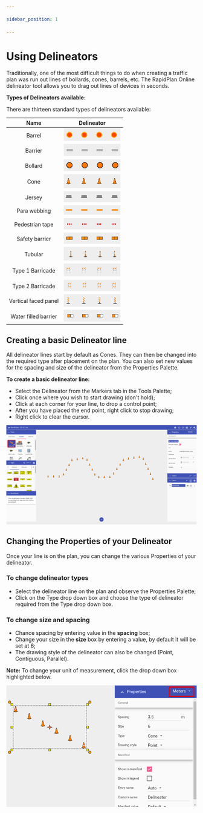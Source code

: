```yaml
---

sidebar_position: 1

---
```

# Using Delineators

Traditionally, one of the most difficult things to do when creating a traffic plan was run out lines of bollards, cones, barrels, etc. The RapidPlan Online delineator tool allows you to drag out lines of devices in seconds.

**Types of Delineators available:**

There are thirteen standard types of delineators available:

|         Name         |              Delineator              |
| :------------------: | :----------------------------------: |
|        Barrel        | ![delin1](./assets/delin1.png)  |
|       Barrier        | ![delin2](./assets/delin2.png)  |
|       Bollard        | ![delin3](./assets/delin3.png)  |
|         Cone         | ![delin4](./assets/delin4.png)  |
|        Jersey        | ![delin5](./assets/delin5.png)  |
|     Para webbing     | ![delin6](./assets/delin6.png)  |
|   Pedestrian tape    | ![delin7](./assets/delin7.png)  |
|    Safety barrier    | ![delin8](./assets/delin8.png)  |
|       Tubular        | ![delin9](./assets/delin9.png)  |
|   Type 1 Barricade   | ![delin10](./assets/delin10.png) |
|   Type 2 Barricade   | ![delin11](./assets/delin11.png) |
| Vertical faced panel | ![delin12](./assets/delin12.png) |
| Water filled barrier | ![delin13](./assets/delin13.png) |

## Creating a basic Delineator line

All delineator lines start by default as Cones. They can then be changed into the required type after placement on the plan. You can also set new values for the spacing and size of the delineator from the Properties Palette.

**To create a basic delineator line:**

- Select the Delineator from the Markers tab in the Tools Palette;
- Click once where you wish to start drawing (don't hold);
- Click at each corner for your line, to drop a control point;
- After you have placed the end point, right click to stop drawing;
- Right click to clear the cursor.

![Drawing with Delineators](./assets/Drawing_with_Delineators.png)

## Changing the Properties of your Delineator

Once your line is on the plan, you can change the various Properties of your delineator.

### To change delineator types

- Select the delineator line on the plan and observe the Properties Palette;
- Click on the Type drop down box and choose the type of delineator required from the Type drop down box.

### To change size and spacing

- Chance spacing by entering value in the **spacing** box;
- Change your size in the **size** box by entering a value, by default it will be set at 6;
- The drawing style of the delineator can also be changed (Point, Contiguous, Parallel).

**Note:** To change your unit of measurement, click the drop down box highlighted below.

![delineator properties](./assets/Delineator_Properties.png)
